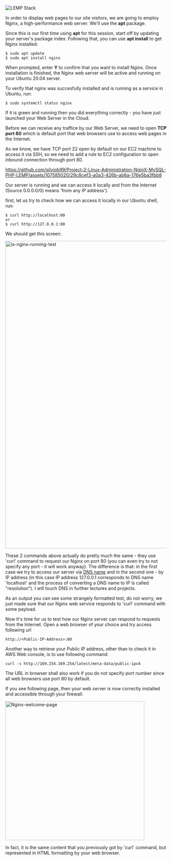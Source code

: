 ![LEMP Stack](https://github.com/silviob99/Project-2-Linux-Administration-NginX-MySQL-PHP-LEMP/assets/107585020/01f8a2b1-844f-42ec-9d0e-dec7854aae96)

In order to display web pages to our site visitors, we are going to employ Nginx, a high-performance web server. We'll use the **apt** package.  

Since this is our first time using **apt** for this session, start off by updating your server's package index. Following that, you can use **apt install** to get Nginx
installed:  

```
$ sudo apt update  
$ sudo apt install nginx  
```
 
When prompted, enter **Y** to confirm that you want to install Nginx. Once installation is finished, the Nginx web server will be active and running on your Ubuntu 20.04 server.   

 To verify that nginx was succesfully installed and is running as a service in Ubuntu, run:  

```$ sudo systemctl status nginx```  

 If it is green and running then you did everything correctly - you have just launched your Web Server in the Cloud.  

 Before we can receive any traffice by our Web Server, we need to open **TCP port 80** which is default port that web browsers use to access web pages in the Internet.

As we know, we have TCP port 22 open by default on our EC2 machine to access it via SSH, so we need to add a rule to EC2 configuration to open inbound connection through port 80.   



https://github.com/silviob99/Project-2-Linux-Administration-NginX-MySQL-PHP-LEMP/assets/107585020/29c8cef3-a0a3-426b-ab6a-176e5ba3fbb8  

Our server is running and we can access it locally and from the Internet (Source 0.0.0.0/0) means 'from any IP address').  

first, let us try to check how we can access it locally in our Ubuntu shell, run:

```
$ curl http://localhost:80
or
$ curl http://127.0.0.1:80
```
We should get this screen: 

<img width="960" alt="is-nginx-running-test" src="https://github.com/silviob99/Project-2-Linux-Administration-NginX-MySQL-PHP-LEMP/assets/107585020/3d2805e8-e1eb-4034-ab50-cf13926cf5c7">  

These 2 commands above actually do pretty much the same - they use 'curl' command to request our Nginx on port 80 (you can even try to not specify any port - it will work anyway). The difference is that: in the first case we try to access our server via [DNS name](https://www.cloudflare.com/en-gb/learning/dns/what-is-dns/) and in the second one - by IP address (in this case IP address 127.0.0.1 corresponds to DNS name 'localhost' and the process of converting a DNS name to IP is called "resolution"). I will touch DNS in further lectures and projects.  

As an output you can see some strangely formatted test, do not worry, we just made sure that our Nginx web service responds to 'curl' command with some payload.  

Now it's time for us to test  how our Nginx server can respond to requests from the Internet. Open a web browser of your choice and try access following url  

```http://<Public-IP-Address>:80```  

Another way to retrieve your Public IP address, other than to check it in AWS Web console, is to use following command:  

```curl -s http://169.254.169.254/latest/meta-data/public-ipv4```  

The URL in browser shall also work if you do not specify port number since all web browsers use port 80 by default.  

If you see following page, then your web server is now correctly installed and accessible through your firewall.  

<img width="434" alt="Nginx-welcome-page" src="https://github.com/silviob99/Project-2-Linux-Administration-NginX-MySQL-PHP-LEMP/assets/107585020/252d72bf-de4f-4285-8894-860e2f0fba73">   

In fact, it is the same content that you previously got by 'curl' command, but represented in HTML formatting by your web browser.  



